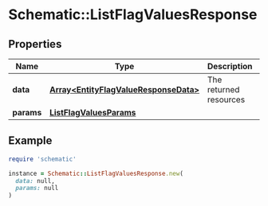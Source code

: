 # Schematic::ListFlagValuesResponse

## Properties

| Name | Type | Description | Notes |
| ---- | ---- | ----------- | ----- |
| **data** | [**Array&lt;EntityFlagValueResponseData&gt;**](EntityFlagValueResponseData.md) | The returned resources |  |
| **params** | [**ListFlagValuesParams**](ListFlagValuesParams.md) |  |  |

## Example

```ruby
require 'schematic'

instance = Schematic::ListFlagValuesResponse.new(
  data: null,
  params: null
)
```

